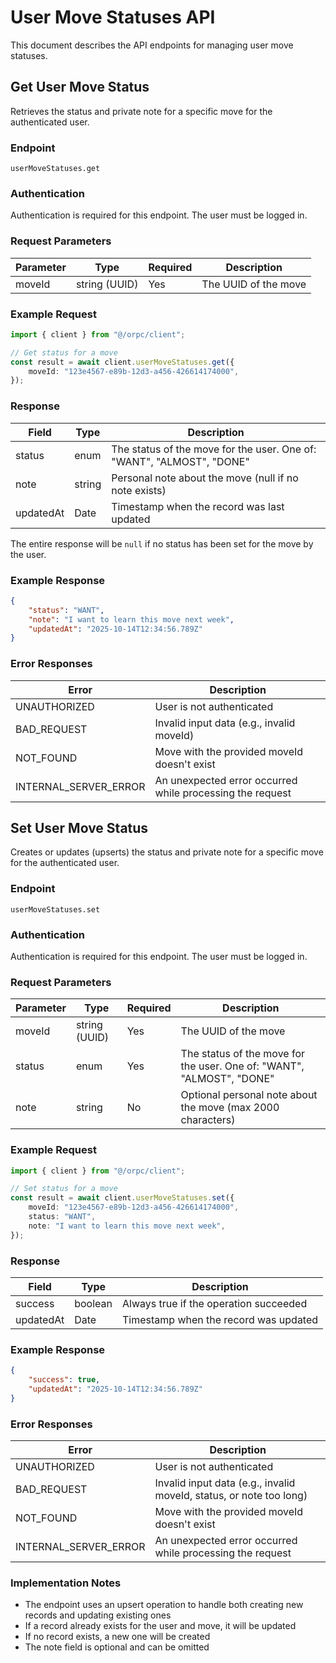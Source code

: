 # User Move Statuses API

This document describes the API endpoints for managing user move statuses.

## Get User Move Status

Retrieves the status and private note for a specific move for the authenticated user.

### Endpoint

```
userMoveStatuses.get
```

### Authentication

Authentication is required for this endpoint. The user must be logged in.

### Request Parameters

| Parameter | Type          | Required | Description          |
| --------- | ------------- | -------- | -------------------- |
| moveId    | string (UUID) | Yes      | The UUID of the move |

### Example Request

```typescript
import { client } from "@/orpc/client";

// Get status for a move
const result = await client.userMoveStatuses.get({
	moveId: "123e4567-e89b-12d3-a456-426614174000",
});
```

### Response

| Field     | Type   | Description                                                           |
| --------- | ------ | --------------------------------------------------------------------- |
| status    | enum   | The status of the move for the user. One of: "WANT", "ALMOST", "DONE" |
| note      | string | Personal note about the move (null if no note exists)                 |
| updatedAt | Date   | Timestamp when the record was last updated                            |

The entire response will be `null` if no status has been set for the move by the user.

### Example Response

```json
{
	"status": "WANT",
	"note": "I want to learn this move next week",
	"updatedAt": "2025-10-14T12:34:56.789Z"
}
```

### Error Responses

| Error                 | Description                                               |
| --------------------- | --------------------------------------------------------- |
| UNAUTHORIZED          | User is not authenticated                                 |
| BAD_REQUEST           | Invalid input data (e.g., invalid moveId)                 |
| NOT_FOUND             | Move with the provided moveId doesn't exist               |
| INTERNAL_SERVER_ERROR | An unexpected error occurred while processing the request |

## Set User Move Status

Creates or updates (upserts) the status and private note for a specific move for the authenticated user.

### Endpoint

```
userMoveStatuses.set
```

### Authentication

Authentication is required for this endpoint. The user must be logged in.

### Request Parameters

| Parameter | Type          | Required | Description                                                           |
| --------- | ------------- | -------- | --------------------------------------------------------------------- |
| moveId    | string (UUID) | Yes      | The UUID of the move                                                  |
| status    | enum          | Yes      | The status of the move for the user. One of: "WANT", "ALMOST", "DONE" |
| note      | string        | No       | Optional personal note about the move (max 2000 characters)           |

### Example Request

```typescript
import { client } from "@/orpc/client";

// Set status for a move
const result = await client.userMoveStatuses.set({
	moveId: "123e4567-e89b-12d3-a456-426614174000",
	status: "WANT",
	note: "I want to learn this move next week",
});
```

### Response

| Field     | Type    | Description                            |
| --------- | ------- | -------------------------------------- |
| success   | boolean | Always true if the operation succeeded |
| updatedAt | Date    | Timestamp when the record was updated  |

### Example Response

```json
{
	"success": true,
	"updatedAt": "2025-10-14T12:34:56.789Z"
}
```

### Error Responses

| Error                 | Description                                                         |
| --------------------- | ------------------------------------------------------------------- |
| UNAUTHORIZED          | User is not authenticated                                           |
| BAD_REQUEST           | Invalid input data (e.g., invalid moveId, status, or note too long) |
| NOT_FOUND             | Move with the provided moveId doesn't exist                         |
| INTERNAL_SERVER_ERROR | An unexpected error occurred while processing the request           |

### Implementation Notes

- The endpoint uses an upsert operation to handle both creating new records and updating existing ones
- If a record already exists for the user and move, it will be updated
- If no record exists, a new one will be created
- The note field is optional and can be omitted
